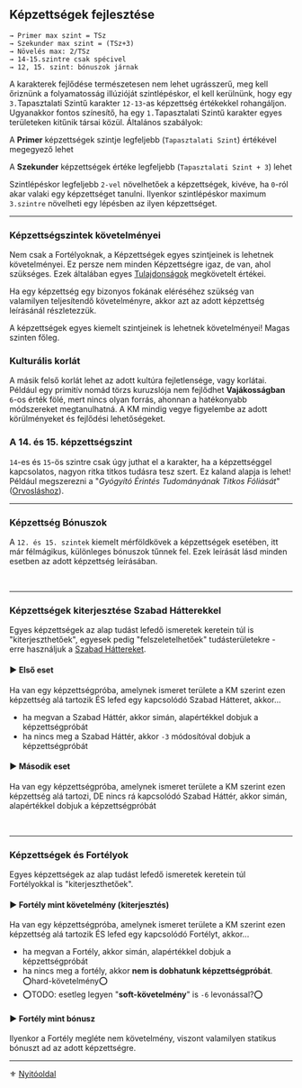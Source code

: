 ## Képzettségek fejlesztése

```
→ Primer max szint = TSz
→ Szekunder max szint = (TSz+3)
→ Növelés max: 2/TSz
→ 14-15.szintre csak spécivel
→ 12, 15. szint: bónuszok járnak
```

A karakterek fejlődése természetesen nem lehet ugrásszerű, meg kell őriznünk a folyamatosság illúzióját szintlépéskor, el kell kerülnünk, hogy egy `3.`Tapasztalati Szintű karakter `12-13`-as képzettség értékekkel rohangáljon. Ugyanakkor fontos színesítő, ha egy `1.`Tapasztalati Szintű karakter egyes területeken kitűnik társai közül. Általános szabályok:

A **Primer** képzettségek szintje legfeljebb (`Tapasztalati Szint`) értékével megegyező lehet

A **Szekunder** képzettségek értéke legfeljebb (`Tapasztalati Szint + 3`) lehet

Szintlépéskor legfeljebb `2-vel` növelhetőek a képzettségek, kivéve, ha `0`-ról akar valaki egy képzettséget tanulni. Ilyenkor szintlépéskor maximum `3.szintre` növelheti egy lépésben az ilyen képzettséget.

---
### Képzettségszintek követelményei

Nem csak a Fortélyoknak, a Képzettségek egyes szintjeinek is lehetnek követelményei. Ez persze nem minden Képzettségre igaz, de van, ahol szükséges. Ezek általában egyes [Tulajdonságok](014_tulajdonsagok.md) megkövetelt értékei.

Ha egy képzettség egy bizonyos fokának eléréséhez szükség van valamilyen teljesítendő követelményre, akkor azt az adott képzettség leírásánál részletezzük.

A képzettségek egyes kiemelt szintjeinek is lehetnek követelményei! Magas szinten főleg.

### Kulturális korlát

A másik felső korlát lehet az adott kultúra fejletlensége, vagy korlátai. Például egy primitív nomád törzs kuruzslója nem fejlődhet **Vajákosságban** `6`-os érték fölé, mert nincs olyan forrás, ahonnan a hatékonyabb módszereket megtanulhatná. A KM mindig vegye figyelembe az adott körülményeket és fejlődési lehetőségeket.

### A 14. és 15. képzettségszint

`14`-es és `15`-ös szintre csak úgy juthat el a karakter, ha a képzettséggel kapcsolatos, nagyon ritka titkos tudásra tesz szert. Ez kaland alapja is lehet! Például megszerezni a "*Gyógyító Érintés Tudományának Titkos Fóliását*" ([Orvosláshoz](kepzettsegek.vilagi/orvoslas.md)).

---
### Képzettség Bónuszok

A `12. és 15. szintek` kiemelt mérföldkövek a képzettségek esetében, itt már félmágikus, különleges bónuszok tűnnek fel. Ezek leírását lásd minden esetben az adott képzettség leírásában.

<br />

---
### Képzettségek kiterjesztése Szabad Hátterekkel

Egyes képzettségek az alap tudást lefedő ismeretek keretein túl is "kiterjeszthetőek", egyesek pedig "felszeletelhetőek" tudásterületekre - erre használjuk a [Szabad Háttereket](023_szabad_hatterek.md).

#### ▶️ Első eset

Ha van egy képzettségpróba, amelynek ismeret területe a KM szerint ezen képzettség alá tartozik ÉS lefed egy kapcsolódó Szabad Hátteret, akkor...
- ha megvan a Szabad Háttér, akkor simán, alapértékkel dobjuk a képzettségpróbát
- ha nincs meg a Szabad Háttér, akkor `-3` módosítóval dobjuk a képzettségpróbát

#### ▶️ Második eset

Ha  van egy képzettségpróba, amelynek ismeret területe a KM szerint ezen képzettség alá tartozi, DE nincs rá kapcsolódó Szabad Háttér, akkor simán, alapértékkel dobjuk a képzettségpróbát

<br />

---
### Képzettségek és Fortélyok

Egyes képzettségek az alap tudást lefedő ismeretek keretein túl Fortélyokkal is "kiterjeszthetőek".

#### ▶️ Fortély mint követelmény (kiterjesztés)

Ha van egy képzettségpróba, amelynek ismeret területe a KM szerint ezen képzettség alá tartozik ÉS lefed egy kapcsolódó Fortélyt, akkor...
- ha megvan a Fortély, akkor simán, alapértékkel dobjuk a képzettségpróbát
- ha nincs meg a fortély, akkor **nem is dobhatunk képzettségpróbát**.  ⭕hard-követelmény⭕
- ⭕TODO: esetleg legyen "**soft-követelmény**" is `-6` levonással?⭕

#### ▶️ Fortély mint bónusz

Ilyenkor a Fortély megléte nem követelmény, viszont valamilyen statikus bónuszt ad az adott képzettségre.

---

⚜️ [Nyitóoldal](start.md)
